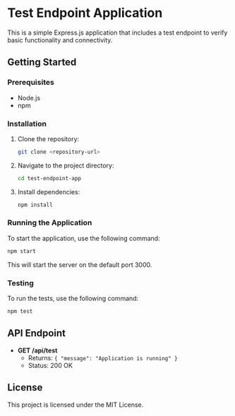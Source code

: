 # Test Endpoint Application

This is a simple Express.js application that includes a test endpoint to verify basic functionality and connectivity.

## Getting Started

### Prerequisites

- Node.js
- npm

### Installation

1. Clone the repository:
   ```bash
   git clone <repository-url>
   ```

2. Navigate to the project directory:
   ```bash
   cd test-endpoint-app
   ```

3. Install dependencies:
   ```bash
   npm install
   ```

### Running the Application

To start the application, use the following command:

```bash
npm start
```

This will start the server on the default port 3000.

### Testing

To run the tests, use the following command:

```bash
npm test
```

## API Endpoint

- **GET /api/test**
  - Returns: `{ "message": "Application is running" }`
  - Status: 200 OK

## License

This project is licensed under the MIT License.

